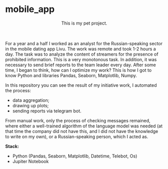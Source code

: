 # mobile_app

<div align="center">

This is my pet project.

</div>
<br>
<br>
For a year and a half I worked as an analyst for the Russian-speaking sector in the mobile dating app Livu. The work was remote and took 1-2 hours a day. The task was to analyze the content of streamers for the presence of prohibited information. This is a very monotonous task. In addition, it was necessary to send brief reports to the team leader every day. After some time, I began to think, how can I optimize my work? This is how I got to know Python and libraries Pandas, Seaborn, Matplotlib, Numpy. 

In this repository you can see the result of my initiative work, I automated the process:

* data aggregation;
* drawing up plots; 
* sending reports via telegram bot.

From manual work, only the process of checking messages remained, where either a well-trained algorithm of the language model was needed (at that time the company did not have this, and I did not have the knowledge to write on my own), or a Russian-speaking person, which I acted as.

**Stack:**

* Python (Pandas, Seaborn, Matplotlib, Datetime, Telebot, Os)
* Jupiter Notebook
